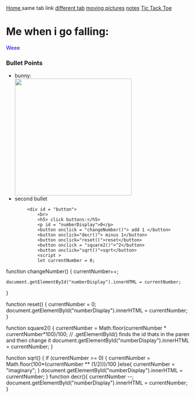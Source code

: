 <html lang="en"> 
    <head> 
        <meta name="viewport" content="width=device-width, initial-scale=1"></meta>
        <title> Kenneth's Testing Ground </title> 
        <link href = "stylesht.css" rel='stylesheet'>
    </head> 
        <nav class = "clicky_links">
            <a href = "test_file.html"> Home <a>
            <a href = "test2.html" style="text-decoration:none">same tab link</a>
            <a href = "test2.html" target = "_blank">different tab</a>
            <a href = "try2move.html">moving pictures</a>
            <a href = "stylesheet.html">notes</a>
            <a href="ttt_.html" target='_blank'>Tic Tack Toe</a>
        </nav>
        <h1>Me when i go falling:</h1>
        <body> 
            <!-- \/inline css: below\/ -->
            <p style = 'color:blue'>Weee</p>
            <div id="bullet">
                <h3>Bullet Points</h3>
                <ul>
                    <li>bunny: </li>
                    <img src="[/Users/kennethzheng_/Downloads/IMG_4888.jpeg](https://www.google.com/url?sa=i&url=https%3A%2F%2Fwww.breadboxfarm.com%2Fcare-sheet&psig=AOvVaw3g2jOhti3RdSfh4QlYlOw2&ust=1712012354789000&source=images&cd=vfe&opi=89978449&ved=0CBIQjRxqFwoTCOCYrpXNn4UDFQAAAAAdAAAAABAE)" 
                    width = "320" length = "240" alt="" onclick="alert('bunny')"/>
                    <li>second bullet</li>
                </ul>
            </div>
            
            <div id = "button"> 
                <br>
                <h5> click buttons:</h5>
                <p id = "numberDisplay">0</p>
                <button onclick = "changeNumber()"> add 1 </button>
                <button onclick="decr()"> minus 1</button>
                <button onclick="reset()">reset</button>
                <button onclick = "square2()">^2</button>
                <button onclick="sqrt()">sqrt</button>
                <script >
                let currentNumber = 0;


function changeNumber() {
    currentNumber++;

    document.getElementById("numberDisplay").innerHTML = currentNumber;
}

function reset() {
    currentNumber = 0;
    document.getElementById("numberDisplay").innerHTML = currentNumber;
}

function square2() {
    currentNumber = Math.floor(currentNumber * currentNumber*100)/100;
    // .getElementById() finds the id thats in the paren and then change it
    document.getElementById("numberDisplay").innerHTML = currentNumber;
}

function sqrt() {
    if (currentNumber >= 0) {
        currentNumber = Math.floor(100*(currentNumber ** (1/2)))/100
    }else{
        currentNumber = "imaginary";
    }
    document.getElementById("numberDisplay").innerHTML = currentNumber;
}
function decr(){
    currentNumber --;
    document.getElementById("numberDisplay").innerHTML = currentNumber;
}</script>
            </div>
        </body> 
    </html>
